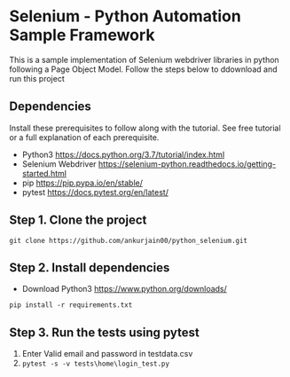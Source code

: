 # Selenium - Python Automation Sample Framework

This is a sample implementation of Selenium webdriver libraries in python following a Page Object Model. 
Follow the steps below to ddownload and run this project

## Dependencies
Install these prerequisites to follow along with the tutorial. See free tutorial or a full explanation of each prerequisite.

- Python3 https://docs.python.org/3.7/tutorial/index.html
- Selenium Webdriver https://selenium-python.readthedocs.io/getting-started.html
- pip https://pip.pypa.io/en/stable/
- pytest https://docs.pytest.org/en/latest/

## Step 1. Clone the project
`git clone https://github.com/ankurjain00/python_selenium.git`

## Step 2. Install dependencies
- Download Python3 https://www.python.org/downloads/
```
pip install -r requirements.txt
```
## Step 3. Run the tests using pytest
1. Enter Valid email and password in testdata.csv
2. ```pytest -s -v tests\home\login_test.py```
